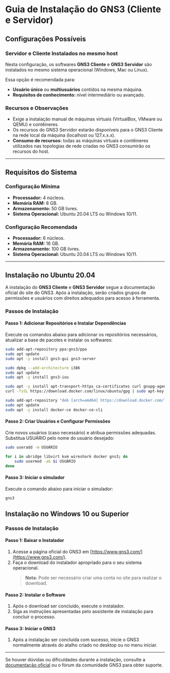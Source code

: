 # Guia de Instalação do GNS3 (Cliente e Servidor)

## Configurações Possíveis

### Servidor e Cliente Instalados no mesmo host
Nesta configuração, os softwares **GNS3 Cliente** e **GNS3 Servidor** são instalados no mesmo sistema operacional (Windows, Mac ou Linux).

Essa opção é recomendada para:
- **Usuário único** ou **multiusuários** contidos na mesma máquina.
- **Requisitos de conhecimento:** nível intermediário ou avançado.

### Recursos e Observações
- Exige a instalação manual de máquinas virtuais (VirtualBox, VMware ou QEMU) e contêineres.
- Os recursos do GNS3 Servidor estarão disponíveis para o GNS3 Cliente na rede local da máquina (localhost ou 127.x.x.x).
- **Consumo de recursos:** todas as máquinas virtuais e contêineres utilizados nas topologias de rede criadas no GNS3 consumirão os recursos do host.

---

## Requisitos do Sistema

### Configuração Mínima
- **Processador:** 4 núcleos.
- **Memória RAM:** 8 GB.
- **Armazenamento:** 50 GB livres.
- **Sistema Operacional:** Ubuntu 20.04 LTS ou Windows 10/11.

### Configuração Recomendada
- **Processador:** 6 núcleos.
- **Memória RAM:** 16 GB.
- **Armazenamento:** 100 GB livres.
- **Sistema Operacional:** Ubuntu 20.04 LTS ou Windows 10/11.

---

## Instalação no Ubuntu 20.04

A instalação do **GNS3 Cliente** e **GNS3 Servidor** segue a documentação oficial do site do GNS3. Após a instalação, serão criados grupos de permissões e usuários com direitos adequados para acesso à ferramenta.

### Passos de Instalação

#### **Passo 1: Adicionar Repositórios e Instalar Dependências**
Execute os comandos abaixo para adicionar os repositórios necessários, atualizar a base de pacotes e instalar os softwares:

```bash
sudo add-apt-repository ppa:gns3/ppa
sudo apt update
sudo apt -y install gns3-gui gns3-server

sudo dpkg --add-architecture i386
sudo apt update
sudo apt -y install gns3-iou

sudo apt -y install apt-transport-https ca-certificates curl gnupg-agent software-properties-common
curl -fsSL https://download.docker.com/linux/ubuntu/gpg | sudo apt-key add -

sudo add-apt-repository "deb [arch=amd64] https://download.docker.com/linux/ubuntu focal stable"
sudo apt update
sudo apt -y install docker-ce docker-ce-cli
```

#### **Passo 2: Criar Usuários e Configurar Permissões**
Crie novos usuários (caso necessário) e atribua permissões adequadas. Substitua USUÁRIO pelo nome do usuário desejado:

```bash
sudo useradd -m USUÁRIO

for i in ubridge libvirt kvm wireshark docker gns3; do
    sudo usermod -aG $i USUÁRIO
done
```

#### **Passo 3: Iniciar o simulador**
Execute o comando abaixo para iniciar o simulador:

```bash
gns3
```

## Instalação no Windows 10 ou Superior

### Passos de Instalação

#### **Passo 1: Baixar o Instalador**
1. Acesse a página oficial do GNS3 em [https://www.gns3.com/](https://www.gns3.com/).
2. Faça o download do instalador apropriado para o seu sistema operacional.  
   > **Nota:** Pode ser necessário criar uma conta no site para realizar o download.

#### **Passo 2: Instalar o Software**
1. Após o download ser concluído, execute o instalador.
2. Siga as instruções apresentadas pelo assistente de instalação para concluir o processo.

#### **Passo 3: Iniciar o GNS3**
1. Após a instalação ser concluída com sucesso, inicie o GNS3 normalmente através do atalho criado no desktop ou no menu iniciar.

---

Se houver dúvidas ou dificuldades durante a instalação, consulte a [documentação oficial](https://docs.gns3.com/) ou o fórum da comunidade GNS3 para obter suporte.
